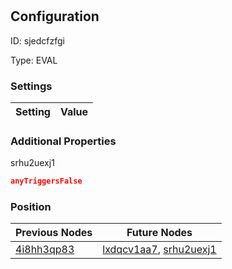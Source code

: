 # <nil>
## Configuration
ID:  sjedcfzfgi

Type: EVAL 


### Settings
| Setting | Value  |
| :------------------------ | ---------------------------------------- |
 




### Additional Properties
srhu2uexj1
 ```json 
anyTriggersFalse
```




### Position
| Previous Nodes | Future Nodes |
| :------------- | ------------ |
| [4i8hh3qp83](./4i8hh3qp83.md) | [lxdqcv1aa7](./lxdqcv1aa7.md), [srhu2uexj1](./srhu2uexj1.md) |